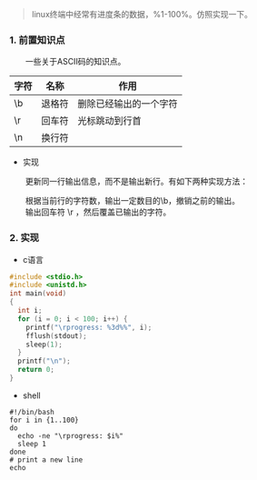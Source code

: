 
> linux终端中经常有进度条的数据，%1-100%。仿照实现一下。

### 1. 前置知识点

&emsp;&emsp;一些关于ASCII码的知识点。

| 字符  | 名称  | 作用  |
| ------------ | ------------ | ------------ |
| \b | 退格符  | 删除已经输出的一个字符  |
| \r  | 回车符  | 光标跳动到行首  |
| \n | 换行符  |   |

+ 实现

&emsp;&emsp;更新同一行输出信息，而不是输出新行。有如下两种实现方法：

&emsp;&emsp;根据当前行的字符数，输出一定数目的\b，撤销之前的输出。  
&emsp;&emsp;输出回车符 \r ，然后覆盖已输出的字符。

### 2. 实现

+ c语言

```c
#include <stdio.h>
#include <unistd.h>
int main(void) 
{
  int i;
  for (i = 0; i < 100; i++) {
    printf("\rprogress: %3d%%", i);
    fflush(stdout);
    sleep(1);
  }
  printf("\n");
  return 0;
}
```

+ shell

```shell
#!/bin/bash
for i in {1..100}
do
  echo -ne "\rprogress: $i%"
  sleep 1
done
# print a new line
echo
```